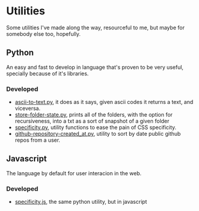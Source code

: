# Utilities #

Some utilities I've made along the way, resourceful to me, but maybe for somebody else too, hopefully.

## Python

An easy and fast to develop in language that's proven to be very useful, specially because of it's libraries.

### Developed

- [ascii-to-text.py](./python/ascii-to-text.py), it does as it says, given ascii codes it returns a text, and viceversa.
- [store-folder-state.py](./python/store-folder-state.py), prints all of the folders, with the option for recursiveness, into a txt as a sort of snapshot of a given folder
- [specificity.py](./python/specificity.py), utility functions to ease the pain of CSS specificity.
- [github-repository-created_at.py](./python/github-repository-created_at.py), utility to sort by date public github repos from a user.

## Javascript

The language by default for user interacion in the web.

### Developed

- [specificity.js](./javascript/specificity.js), the same python utility, but in javascript